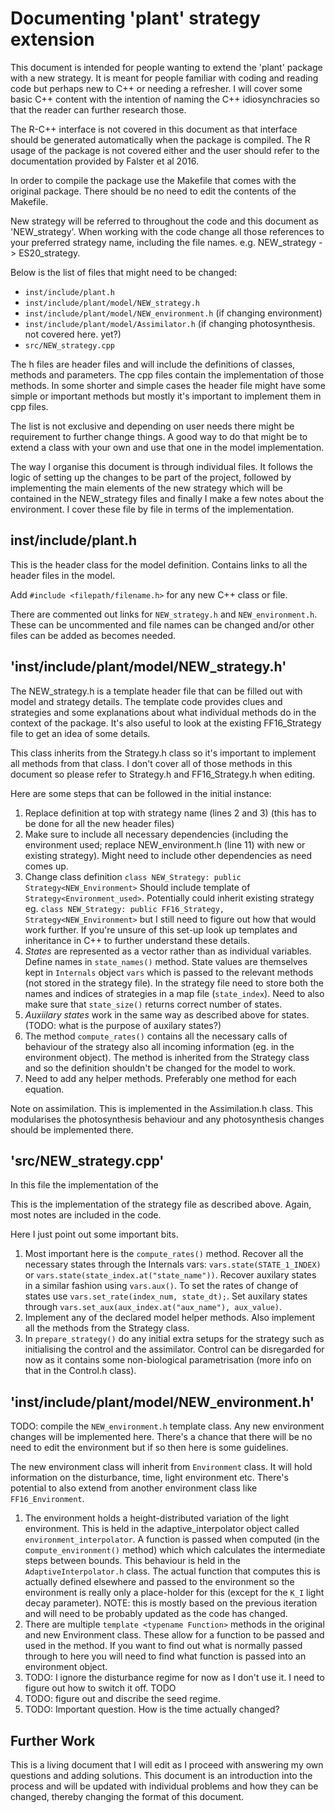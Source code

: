 # Documenting 'plant' strategy extension

This document is intended for people wanting to extend the 'plant' package with a new strategy.
It is meant for people familiar with coding and reading code but perhaps new to C++ or needing a refresher.
I will cover some basic C++ content with the intention of naming the C++ idiosynchracies so that the reader can further research those.

The R-C++ interface is not covered in this document as that interface should be generated automatically when the package is compiled.
The R usage of the package is not covered either and the user should refer to the documentation provided by Falster et al 2016.

In order to compile the package use the Makefile that comes with the original package.
There should be no need to edit the contents of the Makefile.

New strategy will be referred to throughout the code and this document as 'NEW_strategy'.
When working with the code change all those references to your preferred strategy name, including the file names. e.g. NEW_strategy -> ES20_strategy.

Below is the list of files that might need to be changed:

* `inst/include/plant.h`
* `inst/include/plant/model/NEW_strategy.h`
* `inst/include/plant/model/NEW_environment.h` (if changing environment)
* `inst/include/plant/model/Assimilator.h` (if changing photosynthesis. not covered here. yet?)
* `src/NEW_strategy.cpp`


The h files are header files and will include the definitions of classes, methods and parameters.
The cpp files contain the implementation of those methods.
In some shorter and simple cases the header file might have some simple or important methods but mostly it's important to implement them in cpp files.

The list is not exclusive and depending on user needs there might be requirement to further change things.
A good way to do that might be to extend a class with your own and use that one in the model implementation.

The way I organise this document is through individual files.
It follows the logic of setting up the changes to be part of the project, followed by implementing the main elements of the new strategy which will be contained in the NEW_strategy files and finally I make a few notes about the environment.
I cover these file by file in terms of the implementation.

## inst/include/plant.h

This is the header class for the model definition. Contains links to all the header files in the model.

Add `#include <filepath/filename.h>` for any new C++ class or file.

There are commented out links for `NEW_strategy.h` and `NEW_environment.h`.
These can be uncommented and file names can be changed and/or other files can be added as becomes needed.

## 'inst/include/plant/model/NEW_strategy.h'

The NEW_strategy.h is a template header file that can be filled out with model and strategy details.
The template code provides clues and strategies and some explanations about what individual methods do in the context of the package.
It's also useful to look at the existing FF16_Strategy file to get an idea of some details.

This class inherits from the Strategy.h class so it's important to implement all methods from that class.
I don't cover all of those methods in this document so please refer to Strategy.h and FF16_Strategy.h when editing.

Here are some steps that can be followed in the initial instance:

1. Replace definition at top with strategy name (lines 2 and 3) (this has to be done for all the new header files)
2. Make sure to include all necessary dependencies (including the environment used; replace NEW_environment.h (line 11) with new or existing strategy).
Might need to include other dependencies as need comes up.
3. Change class definition
  `class NEW_Strategy: public Strategy<NEW_Environment>`
  Should include template of `Strategy<Environment_used>`.
  Potentially could inherit existing strategy eg.
  `class NEW_Strategy: public FF16_Strategy, Strategy<NEW_Environment>`
  but I still need to figure out how that would work further.
  If you're unsure of this set-up look up templates and inheritance in C++ to further understand these details.
4. *States* are represented as a vector rather than as individual variables. Define names in `state_names()` method.
State values are themselves kept in `Internals` object `vars` which is passed to the relevant methods (not stored in the strategy file).
In the strategy file need to store both the names and indices of strategies in a map file (`state_index`).
Need to also make sure that `state_size()` returns correct number of states.
5. *Auxiilary states* work in the same way as described above for states.
(TODO: what is the purpose of auxilary states?)
6. The method `compute_rates()` contains all the necessary calls of behaviour of the strategy also all incoming information (eg. in the environment object).
The method is inherited from the Strategy class and so the definition shouldn't be changed for the model to work.
7. Need to add any helper methods. Preferably one method for each equation.

Note on assimilation. This is implemented in the Assimilation.h class.
This modularises the photosynthesis behaviour and any photosynthesis changes should be implemented there.

## 'src/NEW_strategy.cpp'

In this file the implementation of the

This is the implementation of the strategy file as described above.
Again, most notes are included in the code.

Here I just point out some important bits.

1. Most important here is the `compute_rates()` method.
Recover all the necessary states through the Internals vars: `vars.state(STATE_1_INDEX)` or
`vars.state(state_index.at("state_name"))`.
Recover auxilary states in a similar fashion using `vars.aux()`.
To set the rates of change of states use `vars.set_rate(index_num, state_dt);`.
Set auxilary states through `vars.set_aux(aux_index.at("aux_name"), aux_value)`.
2. Implement any of the declared model helper methods.
Also implement all the methods from the Strategy class.
3. In `prepare_strategy()` do any initial extra setups for the strategy such as initialising the control and the assimilator.
Control can be disregarded for now as it contains some non-biological parametrisation (more info on that in the Control.h class).

## 'inst/include/plant/model/NEW_environment.h'

TODO: compile the `NEW_environment.h` template class.
Any new environment changes will be implemented here.
There's a chance that there will be no need to edit the environment but if so then here is some guidelines.

The new environment class will inherit from `Environment` class.
It will hold information on the disturbance, time, light environment etc.
There's potential to also extend from another environment class like `FF16_Environment`.

1. The environment holds a height-distributed variation of the light environment.
This is held in the adaptive_interpolator object called `environment_interpolator`.
A function is passed when computed (in the c`ompute_environment()` method) which which calculates the intermediate steps between bounds.
This behaviour is held in the `AdaptiveInterpolator.h` class.
The actual function that computes this is actually defined elsewhere and passed to the environment so the environment is really only a place-holder for this (except for the `K_I` light decay parameter).
NOTE: this is mostly based on the previous iteration and will need to be probably
updated as the code has changed.
2. There are multiple `template <typename Function>` methods in the original and new Environment class.
These allow for a function to be passed and used in the method.
If you want to find out what is normally passed through to here you will need to find what function is passed into an environment object.
3. TODO: I ignore the disturbance regime for now as I don't use it. I need to figure out how to switch it off. TODO
4. TODO: figure out and discribe the seed regime.
5. TODO: Important question. How is the time actually changed?

## Further Work

This is a living document that I will edit as I proceed with answering my own questions and adding solutions.
This document is an introduction into the process and will be updated with individual problems and how they can be changed, thereby changing the format of this document.

